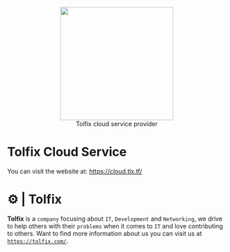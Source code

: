 <p align="center">
  <a href="https://tolfix.com" target="_blank"><img width="260" src="https://cdn.tolfix.com/images/TX-Small.png"></a>
  <br/>
  Tolfix cloud service provider
</p>

# Tolfix Cloud Service

You can visit the website at: https://cloud.tlx.tf/

# ⚙ | Tolfix
**Tolfix** is a `company` focusing about `IT`, `Development` and `Networking`, we drive to help others with their `problems` when it comes to `IT` and love contributing to others.
Want to find more information about us you can visit us at [`https://tolfix.com/`](https://tolfix.com/).
